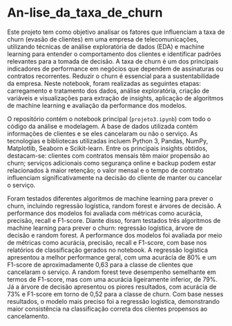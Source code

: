 # An-lise_da_taxa_de_churn

Este projeto tem como objetivo analisar os fatores que influenciam a taxa de churn (evasão de clientes) em uma empresa de telecomunicações, utilizando técnicas de análise exploratória de dados (EDA) e machine learning para entender o comportamento dos clientes e identificar padrões relevantes para a tomada de decisão. A taxa de churn é um dos principais indicadores de performance em negócios que dependem de assinaturas ou contratos recorrentes. Reduzir o churn é essencial para a sustentabilidade da empresa. Neste notebook, foram realizadas as seguintes etapas: carregamento e tratamento dos dados, análise exploratória, criação de variáveis e visualizações para extração de insights, aplicação de algoritmos de machine learning e avaliação da performance dos modelos.

O repositório contém o notebook principal (`projeto3.ipynb`) com todo o código da análise e modelagem. A base de dados utilizada contém informações de clientes e se eles cancelaram ou não o serviço. As tecnologias e bibliotecas utilizadas incluem Python 3, Pandas, NumPy, Matplotlib, Seaborn e Scikit-learn. Entre os principais insights obtidos, destacam-se: clientes com contratos mensais têm maior propensão ao churn; serviços adicionais como segurança online e backup podem estar relacionados à maior retenção; o valor mensal e o tempo de contrato influenciam significativamente na decisão do cliente de manter ou cancelar o serviço.

Foram testados diferentes algoritmos de machine learning para prever o churn, incluindo regressão logística, random forest e árvores de decisão. A performance dos modelos foi avaliada com métricas como acurácia, precisão, recall e F1-score. Diante disso, foram testados três algoritmos de machine learning para prever o churn: regressão logística, árvore de decisão e random forest. A performance dos modelos foi avaliada por meio de métricas como acurácia, precisão, recall e F1-score, com base nos relatórios de classificação gerados no notebook. A regressão logística apresentou a melhor performance geral, com uma acurácia de 80% e um F1-score de aproximadamente 0,63 para a classe de clientes que cancelaram o serviço. A random forest teve desempenho semelhante em termos de F1-score, mas com uma acurácia ligeiramente inferior, de 79%. Já a árvore de decisão apresentou os piores resultados, com acurácia de 73% e F1-score em torno de 0,52 para a classe de churn. Com base nesses resultados, o modelo mais preciso foi a regressão logística, demonstrando maior consistência na classificação correta dos clientes propensos ao cancelamento.


